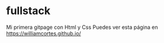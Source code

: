# fullstack
Mi primera gitpage con Html y Css
Puedes ver esta página en https://williamcortes.github.io/
